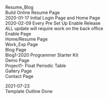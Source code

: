 Resume_Blog                                                                                                                                                                         
Build Online Resume Page                                                                                                                                                           
2020-01-17 Initial Login Page and Home Page  
2020-02-09 Every Pre Set Up Enable Release    
ALL update will require work on the back office  
Enable Page   
  Home/Resume Page  
  Work_Exp Page  
  Blog Page  
  Blog1-2020 Programmer Starter Kit  
  Demo Page  
  Project1- Float Periodic Table  
  Gallery Page  
  Contact Page  

2021-07-23  
Template Outline Done  
